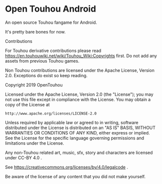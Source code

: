 # Open Touhou Android

An open source Touhou fangame for Android.

It's pretty bare bones for now.

Contributions

For Touhou derivative contributions please read https://en.touhouwiki.net/wiki/Touhou_Wiki:Copyrights first.
Do not add any assets from previous Touhou games.

Non Touhou contributions are licensed under the Apache License, Version 2.0.
Exceptions do exist so keep reading.

Copyright 2019 OpenTouhou

Licensed under the Apache License, Version 2.0 (the "License");
you may not use this file except in compliance with the License.
You may obtain a copy of the License at

    http://www.apache.org/licenses/LICENSE-2.0

Unless required by applicable law or agreed to in writing, software
distributed under the License is distributed on an "AS IS" BASIS,
WITHOUT WARRANTIES OR CONDITIONS OF ANY KIND, either express or implied.
See the License for the specific language governing permissions and
limitations under the License.

Any non-Touhou related art, music, sfx, story and characters are licensed under CC-BY 4.0 .

See https://creativecommons.org/licenses/by/4.0/legalcode .

Be aware of the license of any content that you did not make yourself.

